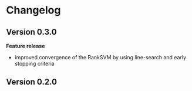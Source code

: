 # Changelog

## Version 0.3.0
**Feature release**
- improved convergence of the RankSVM by using line-search and early stopping criteria

## Version 0.2.0